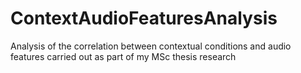 # ContextAudioFeaturesAnalysis
Analysis of the correlation between contextual conditions and audio features carried out as part of my MSc thesis research
